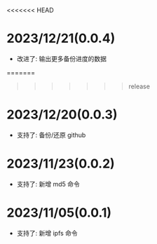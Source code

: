 <<<<<<< HEAD
# 2023/12/21(0.0.4)

- 改进了: 输出更多备份进度的数据

=======
>>>>>>> release
# 2023/12/20(0.0.3)

- 支持了: 备份/还原 github

# 2023/11/23(0.0.2)

- 支持了: 新增 md5 命令

# 2023/11/05(0.0.1)

- 支持了: 新增 ipfs 命令